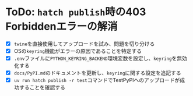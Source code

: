 # ToDo: `hatch publish`時の403 Forbiddenエラーの解消

- [x] `twine`を直接使用してアップロードを試み、問題を切り分ける
- [x] OSの`keyring`機能がエラーの原因であることを特定する
- [x] `.env`ファイルに`PYTHON_KEYRING_BACKEND`環境変数を設定し、`keyring`を無効化する
- [x] `docs/PyPI.md`のドキュメントを更新し、`keyring`に関する設定を追記する
- [x] `uv run hatch publish -r test`コマンドでTestPyPIへのアップロードが成功することを確認する